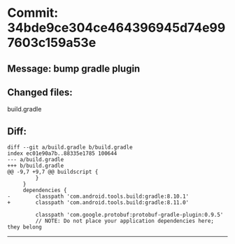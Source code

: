 # Commit: 34bde9ce304ce464396945d74e997603c159a53e
## Message: bump gradle plugin
## Changed files:
build.gradle

## Diff:
```
diff --git a/build.gradle b/build.gradle
index ec01e90a7b..88335e1785 100644
--- a/build.gradle
+++ b/build.gradle
@@ -9,7 +9,7 @@ buildscript {
         }
     }
     dependencies {
-        classpath 'com.android.tools.build:gradle:8.10.1'
+        classpath 'com.android.tools.build:gradle:8.11.0'
 
         classpath 'com.google.protobuf:protobuf-gradle-plugin:0.9.5'
         // NOTE: Do not place your application dependencies here; they belong
```
-----------------------------------
